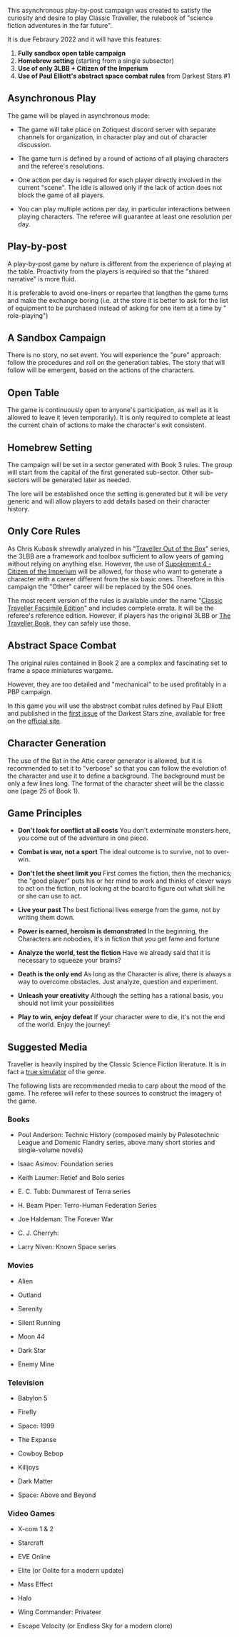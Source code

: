 This asynchronous play-by-post campaign was created to satisfy the curiosity and desire to play Classic Traveller, the rulebook of "science fiction adventures in the far future".

It is due Febraury 2022 and it will have this features:

1. **Fully sandbox open table campaign**
2. **Homebrew setting** (starting from a single subsector)
3. **Use of only 3LBB + Citizen of the Imperium**
4. **Use of Paul Elliott's abstract space combat rules** from Darkest Stars #1

## Asynchronous Play

The game will be played in asynchronous mode: 

* The game will take place on Zotiquest discord server with separate channels for organization, in character play and out of character discussion.

* The game turn is defined by a round of actions of all playing characters and the referee's resolutions. 

* One action per day is required for each player directly involved in the current "scene". The idle is allowed only if the lack of action does not block the game of all players.

* You can play multiple actions per day, in particular interactions between playing characters. The referee will guarantee at least one resolution per day.

## Play-by-post

A play-by-post game by nature is different from the experience of playing at the table. Proactivity from the players is required so that the "shared narrative" is more fluid.

It is preferable to avoid one-liners or repartee that lengthen the game turns and make the exchange boring (i.e. at the store it is better to ask for the list of equipment to be purchased instead of asking for one item at a time by " role-playing")

## A Sandbox Campaign

There is no story, no set event. You will experience the "pure" approach: follow the procedures and roll on the generation tables. The story that will follow will be emergent, based on the actions of the characters.

## Open Table

The game is continuously open to anyone's participation, as well as it is allowed to leave it (even temporarily). It is only required to complete at least the current chain of actions to make the character's exit consistent.

## Homebrew Setting

The campaign will be set in a sector generated with Book 3 rules. The group will start from the capital of the first generated sub-sector. Other sub-sectors will be generated later as needed. 

The lore will be established once the setting is generated but it will be very generic and will allow players to add details based on their character history.

## Only Core Rules

As Chris Kubasik shrewdly analyzed in his "[Traveller Out of the Box](https://talestoastound.wordpress.com/traveller-out-of-the-box/)" series, the 3LBB are a framework and toolbox sufficient to allow years of gaming without relying on anything else.
However, the use of [Supplement 4 - Citizen of the Imperium](https://www.drivethrurpg.com/product/80146/Classic-TravellerCTS04Citizens-of-the-Imperium) will be allowed, for those who want to generate a character with a career different from the six basic ones. Therefore in this campaign the "Other" career will be replaced by the S04 ones.

The most recent version of the rules is available under the name "[Classic Traveller Facsimile Edition](https://www.drivethrurpg.com/product/355200/Classic-Traveller-Facsimile-Edition)" and includes complete errata. It will be the referee's reference edition. However, if players has the original 3LBB or [The Traveller Book](https://www.drivethrurpg.com/product/80192/CTTTBThe-Traveller-Book), they can safely use those.

## Abstract Space Combat

The original rules contained in Book 2 are a complex and fascinating set to frame a space miniatures wargame. 

However, they are too detailed and "mechanical" to be used profitably in a PBP campaign. 

In this game you will use the abstract combat rules defined by Paul Elliott and published in the [first issue](https://6318970b-7766-41e3-84fb-a67a824ee35d.usrfiles.com/ugd/631897_22a8370ce39f489fa312576f7c3371c1.pdf) of the Darkest Stars zine, available for free on the [official site](https://www.darkestfanzine.com/).

## Character Generation

The use of the Bat in the Attic career generator is allowed, but it is recommended to set it to "verbose" so that you can follow the evolution of the character and use it to define a background. The background must be only a few lines long.
The format of the character sheet will be the classic one (page 25 of Book 1).

## Game Principles

* **Don't look for conflict at all costs**
  You don't exterminate monsters here, you come out of the adventure in one piece.

* **Combat is war, not a sport**
  The ideal outcome is to survive, not to over-win.

* **Don't let the sheet limit you**
  First comes the fiction, then the mechanics; the "good player" puts his or her mind to work and thinks of clever ways to act on the fiction, not looking at the board to figure out what skill he or she can use to act.

* **Live your past**
  The best fictional lives emerge from the game, not by writing them down.

* **Power is earned, heroism is demonstrated**
  In the beginning, the Characters are nobodies, it's in fiction that you get fame and fortune

* **Analyze the world, test the fiction**
  Have we already said that it is necessary to squeeze your brains?

* **Death is the only end**
  As long as the Character is alive, there is always a way to overcome obstacles. Just analyze, question and experiment.

* **Unleash your creativity**
  Although the setting has a rational basis, you should not limit your possibilities

* **Play to win, enjoy defeat**
  If your character were to die, it's not the end of the world. Enjoy the journey!

## Suggested Media

Traveller is heavily inspired by the Classic Science Fiction literature. It is in fact a [true simulator](https://www.tor.com/2020/01/10/traveller-a-classic-science-fiction-simulator/) of the genre. 

The following lists are recommended media to carp about the mood of the game. The referee will refer to these sources to construct the imagery of the game.

### Books

* Poul Anderson: Technic History (composed mainly by Polesotechnic League and Domenic Flandry series, above many short stories and single-volume novels)

* Isaac Asimov: Foundation series

* Keith Laumer: Retief and Bolo series

* E. C. Tubb: Dummarest of Terra series

* H. Beam Piper: Terro-Human Federation Series

* Joe Haldeman: The Forever War

* C. J. Cherryh: 

* Larry Niven: Known Space series

### Movies

* Alien

* Outland

* Serenity

* Silent Running

* Moon 44

* Dark Star

* Enemy Mine

### Television

* Babylon 5

* Firefly

* Space: 1999

* The Expanse

* Cowboy Bebop

* Killjoys

* Dark Matter

* Space: Above and Beyond

### Video Games

* X-com 1 & 2

* Starcraft

* EVE Online

* Elite (or Oolite for a modern update)

* Mass Effect

* Halo

* Wing Commander: Privateer

* Escape Velocity (or Endless Sky for a modern clone)
